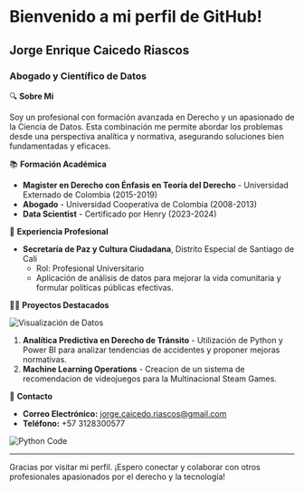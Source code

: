 
# Bienvenido a mi perfil de GitHub!

## Jorge Enrique Caicedo Riascos

### Abogado y Científico de Datos

🔍 **Sobre Mí**

Soy un profesional con formación avanzada en Derecho y un apasionado de la Ciencia de Datos. Esta combinación me permite abordar los problemas desde una perspectiva analítica y normativa, asegurando soluciones bien fundamentadas y eficaces.

📚 **Formación Académica**

- **Magister en Derecho con Énfasis en Teoría del Derecho** - Universidad Externado de Colombia (2015-2019)
- **Abogado** - Universidad Cooperativa de Colombia (2008-2013)
- **Data Scientist** - Certificado por Henry (2023-2024)

💼 **Experiencia Profesional**

- **Secretaría de Paz y Cultura Ciudadana**, Distrito Especial de Santiago de Cali
  - Rol: Profesional Universitario
  - Aplicación de análisis de datos para mejorar la vida comunitaria y formular políticas públicas efectivas.

👨‍💻 **Proyectos Destacados**

![Visualización de Datos](https://www.shutterstock.com/es/video/clip-1088688313-animation-scientific-data-processing-on-black-background) <!-- Reemplaza URL_DE_UNA_VISUALIZACION con la URL de una visualización de datos relevante -->

1. **Analítica Predictiva en Derecho de Tránsito** - Utilización de Python y Power BI para analizar tendencias de accidentes y proponer mejoras normativas.
2. **Machine Learning Operations** - Creacion de un sistema de recomendacion de videojuegos para la Multinacional Steam Games.


🔗 **Contacto**

- **Correo Electrónico:** [jorge.caicedo.riascos@gmail.com](mailto:jorge.caicedo.riascos@gmail.com)
- **Teléfono:** +57 3128300577

![Python Code](URL_DE_CODIGO_PYTHON) <!-- Reemplaza URL_DE_CODIGO_PYTHON con la URL de una imagen que muestre código Python estilizado -->

---

Gracias por visitar mi perfil. ¡Espero conectar y colaborar con otros profesionales apasionados por el derecho y la tecnología!









